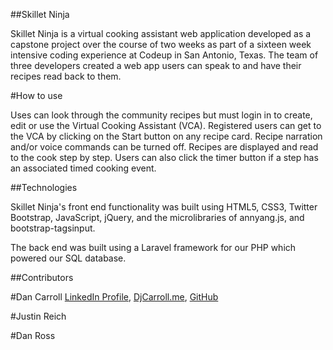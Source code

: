 ##Skillet Ninja

Skillet Ninja is a virtual cooking assistant web application developed as a capstone project over the course of two weeks as part of a sixteen week intensive coding experience at Codeup in San Antonio, Texas. The team of three developers created a web app users can speak to and have their recipes read back to them. 

#How to use

Uses can look through the community recipes but must login in to create, edit or use the Virtual Cooking Assistant (VCA). Registered users can get to the VCA by clicking on the Start button on any recipe card. Recipe narration and/or voice commands can be turned off. Recipes are displayed and read to the cook step by step. Users can also click the timer button if a step has an associated timed cooking event.

##Technologies

Skillet Ninja's front end functionality was built using HTML5, CSS3, Twitter Bootstrap, JavaScript, jQuery, and the microlibraries of annyang.js, and bootstrap-tagsinput. 

The back end was built using a Laravel framework for our PHP which powered our SQL database.

##Contributors

#Dan Carroll
[LinkedIn Profile](https://www.linkedin.com/in/danjcarroll), [DjCarroll.me](http://djcarroll.me), [GitHub](https://github.com/danjcarroll)

#Justin Reich


#Dan Ross

